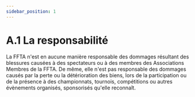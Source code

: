 ```yaml
---
sidebar_position: 1
---
```


# A.1 La responsabilité

La FFTA n'est en aucune manière responsable des dommages résultant des blessures causées à des
spectateurs ou à des membres des Associations Membres de la FFTA. De même, elle n'est pas
responsable des dommages causés par la perte ou la détérioration des biens, lors de la participation ou de
la présence à des championnats, tournois, compétitions ou autres évènements organisés, sponsorisés
qu'elle reconnaît.

